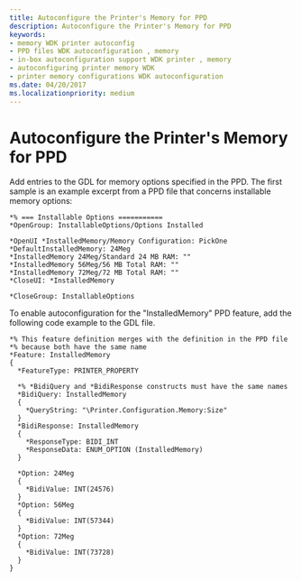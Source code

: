 ```yaml
---
title: Autoconfigure the Printer's Memory for PPD
description: Autoconfigure the Printer's Memory for PPD
keywords:
- memory WDK printer autoconfig
- PPD files WDK autoconfiguration , memory
- in-box autoconfiguration support WDK printer , memory
- autoconfiguring printer memory WDK
- printer memory configurations WDK autoconfiguration
ms.date: 04/20/2017
ms.localizationpriority: medium
---
```


# Autoconfigure the Printer's Memory for PPD


Add entries to the GDL for memory options specified in the PPD. The first sample is an example excerpt from a PPD file that concerns installable memory options:

```PPD
*% === Installable Options ===========
*OpenGroup: InstallableOptions/Options Installed
 
*OpenUI *InstalledMemory/Memory Configuration: PickOne
*DefaultInstalledMemory: 24Meg
*InstalledMemory 24Meg/Standard 24 MB RAM: ""
*InstalledMemory 56Meg/56 MB Total RAM: ""
*InstalledMemory 72Meg/72 MB Total RAM: ""
*CloseUI: *InstalledMemory
 
*CloseGroup: InstallableOptions
```

To enable autoconfiguration for the "InstalledMemory" PPD feature, add the following code example to the GDL file.

```GDL
*% This feature definition merges with the definition in the PPD file
*% because both have the same name
*Feature: InstalledMemory
{
  *FeatureType: PRINTER_PROPERTY

  *% *BidiQuery and *BidiResponse constructs must have the same names
  *BidiQuery: InstalledMemory
  {
    *QueryString: "\Printer.Configuration.Memory:Size"
  }
  *BidiResponse: InstalledMemory
  {
    *ResponseType: BIDI_INT
    *ResponseData: ENUM_OPTION (InstalledMemory)
  }
 
  *Option: 24Meg
  { 
    *BidiValue: INT(24576)
  } 
  *Option: 56Meg
  {
    *BidiValue: INT(57344)
  }
  *Option: 72Meg
  {
    *BidiValue: INT(73728)
  }
}
```

 

 




